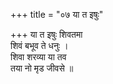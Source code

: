 +++
title = "०७ या त इषुः"

+++
या त इषुः शिवतमा  
शिवं बभूव ते धनुः ।  
शिवा शरव्या या तव  
तया नो मृड जीवसे ॥